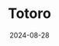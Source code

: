 ---
title: Totoro
caption: A piece made as part of the "100 day challenge" with Affinity 2.
img: $assets/gallery/Totoro_2.png
date: 2024-08-28
showcase: false
color: "#B30087"
---